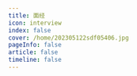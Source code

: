 ```yaml
---
title: 面经
icon: interview 
index: false
cover: /home/202305122sdf05406.jpg
pageInfo: false
article: false
timeline: false
---
```



